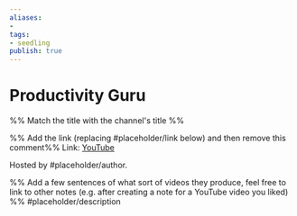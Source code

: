 ```yaml
---
aliases: 
- 
tags:
- seedling
publish: true
---
```


# Productivity Guru

%% Match the title with the channel's title %% 

%% Add the link (replacing #placeholder/link below) and then remove this comment%%
Link: [YouTube](placeholder/link)

Hosted by #placeholder/author.

%% Add a few sentences of what sort of videos they produce, feel free to link to other notes (e.g. after creating a note for a YouTube video you liked) %% 
#placeholder/description 

